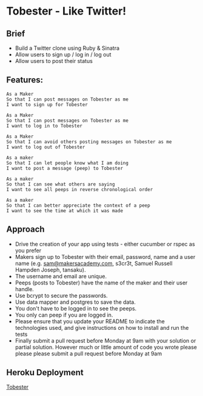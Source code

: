 Tobester - Like Twitter!
=================

Brief
-------
* Build a Twitter clone using Ruby & Sinatra
* Allow users to sign up / log in / log out
* Allow users to post their status

Features:
-------

```
As a Maker
So that I can post messages on Tobester as me
I want to sign up for Tobester

As a Maker
So that I can post messages on Tobester as me
I want to log in to Tobester

As a Maker
So that I can avoid others posting messages on Tobester as me
I want to log out of Tobester

As a maker
So that I can let people know what I am doing  
I want to post a message (peep) to Tobester

As a maker
So that I can see what others are saying  
I want to see all peeps in reverse chronological order

As a maker
So that I can better appreciate the context of a peep
I want to see the time at which it was made
```

Approach
------

* Drive the creation of your app using tests - either cucumber or rspec as you prefer
* Makers sign up to Tobester with their email, password, name and a user name (e.g. sam@makersacademy.com, s3cr3t, Samuel Russell Hampden Joseph, tansaku).
* The username and email are unique.
* Peeps (posts to Tobester) have the name of the maker and their user handle.
* Use bcrypt to secure the passwords.
* Use data mapper and postgres to save the data.
* You don't have to be logged in to see the peeps.
* You only can peep if you are logged in.
* Please ensure that you update your README to indicate the technologies used, and give instructions on how to install and run the tests
* Finally submit a pull request before Monday at 9am with your solution or partial solution.  However much or little amount of code you wrote please please please submit a pull request before Monday at 9am

Heroku Deployment
-----------------

[Tobester](https://blooming-springs-1110.herokuapp.com/)
